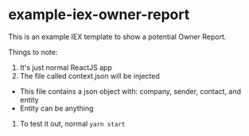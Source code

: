# example-iex-owner-report

This is an example IEX template to show a potential Owner Report.

Things to note:

1. It's just normal ReactJS app
1. The file called context.json will be injected
  - This file contains a json object with: company, sender, contact, and entity
  - Entity can be anything
1. To test it out, normal `yarn start`
